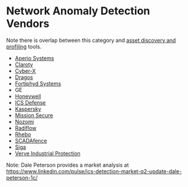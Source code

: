 # Network Anomaly Detection Vendors

Note there is overlap between this category and [asset discovery and profiling](AssetDiscoveryProfiling.md) tools.

* [Aperio Systems](https://www.aperio-systems.com/)
* [Claroty](https://www.claroty.com/)
* [Cyber-X](https://cyberx.tech/)
* [Dragos](https://www.dragos.com/)
* [Fortiphyd Systems](https://www.fortiphyd.com/)
* GE
* [Honeywell](https://www.honeywellprocess.com/en-US/explore/products/Forge%20Cybersecurity/Pages/default.aspx)
* [ICS Defense](https://icsdefense.net/)
* [Kaspersky](https://ics.kaspersky.com/)
* [Mission Secure](https://www.missionsecure.com/)
* [Nozomi](https://www.nozominetworks.com/)
* [Radiflow](https://radiflow.com/)
* [Rhebo](https://www.rhebo.com)
* [SCADAfence](https://www.scadafence.com/)
* [Siga](https://sigasec.com/)
* [Verve Industrial Protection](https://verveindustrial.com/)


Note: Dale Peterson provides a market analysis at https://www.linkedin.com/pulse/ics-detection-market-q2-update-dale-peterson-1c/
